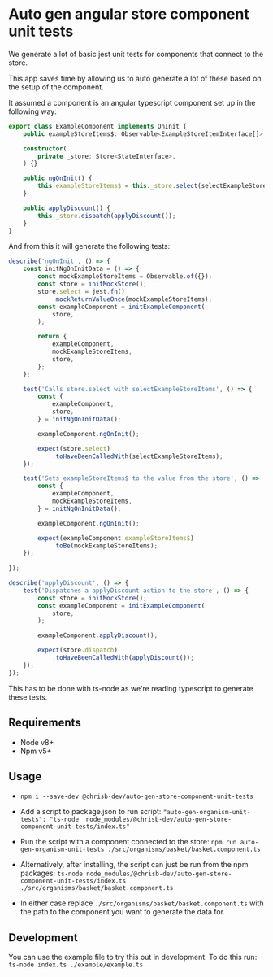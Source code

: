# Auto gen angular store component unit tests

We generate a lot of basic jest unit tests for components that connect to the store.

This app saves time by allowing us to auto generate a lot of these based on the setup
of the component.

It assumed a component is an angular typescript component set up in the following way:

```typescript
export class ExampleComponent implements OnInit {
    public exampleStoreItems$: Observable<ExampleStoreItemInterface[]>;

    constructor(
        private _store: Store<StateInterface>,
    ) {}

    public ngOnInit() {
        this.exampleStoreItems$ = this._store.select(selectExampleStoreItems);
    }

    public applyDiscount() {
        this._store.dispatch(applyDiscount());
    }
}
```

And from this it will generate the following tests:

```typescript
describe('ngOnInit', () => {
    const initNgOnInitData = () => {
        const mockExampleStoreItems = Observable.of({});
        const store = initMockStore();
        store.select = jest.fn()
            .mockReturnValueOnce(mockExampleStoreItems);
        const exampleComponent = initExampleComponent(
            store,
        );

        return {
            exampleComponent,
            mockExampleStoreItems,
            store,
        };
    };

    test('Calls store.select with selectExampleStoreItems', () => {
        const {
            exampleComponent,
            store,
        } = initNgOnInitData();

        exampleComponent.ngOnInit();

        expect(store.select)
            .toHaveBeenCalledWith(selectExampleStoreItems);
    });

    test('Sets exampleStoreItems$ to the value from the store', () => {
        const {
            exampleComponent,
            mockExampleStoreItems,
        } = initNgOnInitData();

        exampleComponent.ngOnInit();

        expect(exampleComponent.exampleStoreItems$)
            .toBe(mockExampleStoreItems);
    });
    
});

describe('applyDiscount', () => {
    test('Dispatches a applyDiscount action to the store', () => {
        const store = initMockStore();
        const exampleComponent = initExampleComponent(
            store,
        );

        exampleComponent.applyDiscount();

        expect(store.dispatch)
            .toHaveBeenCalledWith(applyDiscount());
    });
});
```

This has to be done with ts-node as we're reading typescript to generate these
tests.

## Requirements
- Node v8+
- Npm v5+

## Usage

- `npm i --save-dev @chrisb-dev/auto-gen-store-component-unit-tests`

- Add a script to package.json to run script: `"auto-gen-organism-unit-tests": "ts-node  node_modules/@chrisb-dev/auto-gen-store-component-unit-tests/index.ts"`

- Run the script with a component connected to the store: `npm run auto-gen-organism-unit-tests ./src/organisms/basket/basket.component.ts`

- Alternatively, after installing, the script can just be run from the npm packages: `ts-node node_modules/@chrisb-dev/auto-gen-store-component-unit-tests/index.ts ./src/organisms/basket/basket.component.ts`

- In either case replace `./src/organisms/basket/basket.component.ts` with the path to the component you want to generate the data for.

## Development

You can use the example file to try this out in development. To do this run:
`ts-node index.ts ./example/example.ts`
